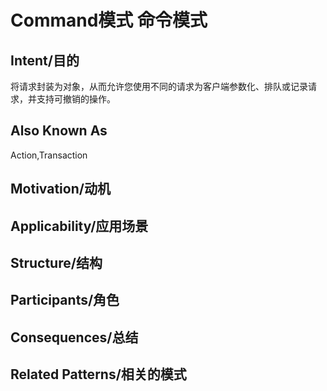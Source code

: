 # Command模式 命令模式

## Intent/目的

将请求封装为对象，从而允许您使用不同的请求为客户端参数化、排队或记录请求，并支持可撤销的操作。

## Also Known As
Action,Transaction

## Motivation/动机



## Applicability/应用场景

## Structure/结构

## Participants/角色

## Consequences/总结

## Related Patterns/相关的模式